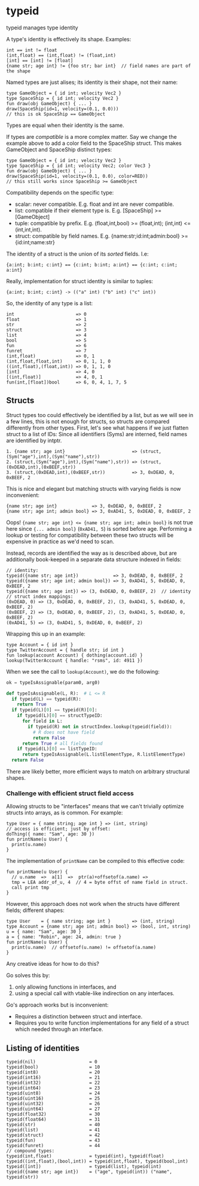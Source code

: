 # typeid

typeid manages type identity

A type's identity is effectively its shape. Examples:

    int == int != float
    (int,float) == (int,float) != (float,int)
    [int] == [int] != [float]
    {name str; age int} != {foo str; bar int}  // field names are part of the shape

Named types are just alises; its identity is their shape, not their name:

    type GameObject = { id int; velocity Vec2 }
    type SpaceShip = { id int; velocity Vec2 }
    fun draw(obj GameObject) { ... }
    draw(SpaceShip(id=1, velocity=(0.1, 0.0)))
    // this is ok SpaceShip == GameObject

Types are equal when their identity is the same.

If types are _compatible_ is a more complex matter. Say we change the example above to add
a color field to the SpaceShip struct. This makes GameObject and SpaceShip distinct types:

    type GameObject = { id int; velocity Vec2 }
    type SpaceShip = { id int; velocity Vec2; color Vec3 }
    fun draw(obj GameObject) { ... }
    draw(SpaceShip(id=1, velocity=(0.1, 0.0), color=RED))
    // this still works since SpaceShip >= GameObject

Compatibility depends on the specific type:

- scalar: never compatible. E.g. float and int are never compatible.
- list: compatible if their element type is. E.g. [SpaceShip] >= [GameObject]
- tuple: compatible by prefix. E.g. (float,int,bool) >= (float,int); (int,int) <= (int,int,int).
- struct: compatible by field names. E.g. {name:str;id:int;admin:bool} >= {id:int;name:str}

The identity of a struct is the union of its _sorted_ fields. I.e:

    {a:int; b:int; c:int} == {c:int; b:int; a:int} == {c:int; c:int; a:int}

Really, implementation for struct identity is similar to tuples:

    {a:int; b:int; c:int} -> (("a" int) ("b" int) ("c" int))

So, the identity of any type is a list:

    int                       => 0
    float                     => 1
    str                       => 2
    struct                    => 3
    list                      => 4
    bool                      => 5
    fun                       => 6
    funret                    => 7
    (int,float)               => 0, 1
    (int,float,float,int)     => 0, 1, 1, 0
    ((int,float),(float,int)) => 0, 1, 1, 0
    [int]                     => 4, 0
    [(int,float)]             => 4, 0, 1
    fun(int,[float])bool      => 6, 0, 4, 1, 7, 5


## Structs

Struct types too could effectively be identified by a list, but as we will see in a few lines,
this is not enough for structs, so structs are compared differently from other types.
First, let's see what happens if we just flatten struct to a list of IDs:
Since all identifiers (Syms) are interned, field names are identified by intptr.

    1. {name str; age int}                         => (struct,(Sym("age"),int),(Sym("name"),str))
    2. (struct,(Sym("age"),int),(Sym("name"),str)) => (struct,(0xDEAD,int),(0xBEEF,str))
    3. (struct,(0xDEAD,int),(0xBEEF,str))          => 3, 0xDEAD, 0, 0xBEEF, 2

This is nice and elegant but matching structs with varying fields is now inconvenient:

    {name str; age int}             => 3, 0xDEAD, 0, 0xBEEF, 2
    {name str; age int; admin bool} => 3, 0xAD41, 5, 0xDEAD, 0, 0xBEEF, 2

Oops! `{name str; age int} <= {name str; age int; admin bool}` is not true here since
`{... admin bool}` (`0xAD41, 5`) is sorted before age.
Performing a lookup or testing for compatibility between these two structs will be expensive
in practice as we'd need to scan.

Instead, records are identified the way as is described above, but are additionally book-keeped in
a separate data structure indexed in fields:

    // identity:
    typeid({name str; age int})             => 3, 0xDEAD, 0, 0xBEEF, 2
    typeid({name str; age int; admin bool}) => 3, 0xAD41, 5, 0xDEAD, 0, 0xBEEF, 2
    typeid({name str; age int}) => (3, 0xDEAD, 0, 0xBEEF, 2)  // identity
    // struct index mappings:
    (0xDEAD, 0) => (3, 0xDEAD, 0, 0xBEEF, 2), (3, 0xAD41, 5, 0xDEAD, 0, 0xBEEF, 2)
    (0xBEEF, 2) => (3, 0xDEAD, 0, 0xBEEF, 2), (3, 0xAD41, 5, 0xDEAD, 0, 0xBEEF, 2)
    (0xAD41, 5) => (3, 0xAD41, 5, 0xDEAD, 0, 0xBEEF, 2)

Wrapping this up in an example:

    type Account = { id int }
    type TwitterAccount = { handle str; id int }
    fun lookup(account Account) { dothing(account.id) }
    lookup(TwitterAccount { handle: "rsms", id: 4911 })

When we see the call to `lookup(Account)`, we do the following:

```py
ok = typeIsAssignable(param0, arg0)

def typeIsAssignable(L, R):  # L <= R
  if typeid(L) == typeid(R):
    return True
  if typeid(L)[0] == typeid(R)[0]:
    if typeid(L)[0] == structTypeID:
      for field in L:
        if typeid(R) not in structIndex.lookup(typeid(field)):
          # R does not have field
          return False
      return True # all fields found
    if typeid(L)[0] == listTypeID:
      return typeIsAssignable(L.listElementType, R.listElementType)
  return False
```

There are likely better, more efficient ways to match on arbitrary structural shapes.


### Challenge with efficient struct field access

Allowing structs to be "interfaces" means that we can't trivially optimize structs into arrays,
as is common. For example:

    type User = { name string; age int } => (int, string)
    // access is efficient; just by offset:
    doThing({ name: "Sam", age: 30 })
    fun printName(u User) {
      print(u.name)
    }

The implementation of `printName` can be compiled to this effective code:

    fun printName(u User) {
      // u.name  =>  a[1]  =>  ptr(a)+offsetof(a.name) =>
      tmp = LEA addr_of_u, 4  // 4 = byte offst of name field in struct.
      call print tmp
    }

However, this approach does not work when the structs have different fields; different shapes:

    type User    = { name string; age int }        => (int, string)
    type Account = {name str; age int; admin bool} => (bool, int, string)
    u = { name: "Sam", age: 30 }
    a = { name: "Robin", age: 24, admin: true }
    fun printName(u User) {
      print(u.name)  // offsetof(u.name) != offsetof(a.name)
    }

Any creative ideas for how to do this?

Go solves this by:

1. only allowing functions in interfaces, and
2. using a special call with vtable-like indirection on any interfaces.

Go's approach works but is inconvenient:

- Requires a distinction between struct and interface.
- Requires you to write function implementations for any field of a struct
  which needed through an interface.




## Listing of identities

    typeid(nil)                    = 0
    typeid(bool)                   = 10
    typeid(int8)                   = 20
    typeid(int16)                  = 21
    typeid(int32)                  = 22
    typeid(int64)                  = 23
    typeid(uint8)                  = 24
    typeid(uint16)                 = 25
    typeid(uint32)                 = 26
    typeid(uint64)                 = 27
    typeid(float32)                = 30
    typeid(float64)                = 31
    typeid(str)                    = 40
    typeid(list)                   = 41
    typeid(struct)                 = 42
    typeid(fun)                    = 43
    typeid(funret)                 = 44
    // compound types:
    typeid(int,float)              = typeid(int), typeid(float)
    typeid((int,float),(bool,int)) = typeid(int,float), typeid(bool,int)
    typeid([int])                  = typeid(list), typeid(int)
    typeid({name str; age int})    = ("age", typeid(int)) ("name", typeid(str))
